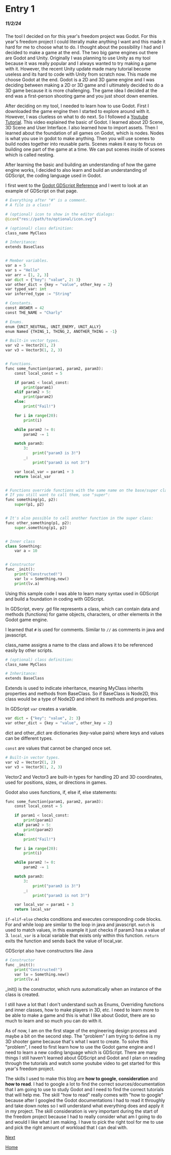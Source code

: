 # Entry 1
##### 11/2/24

The tool I decided on for this year's freedom project was Godot. For this year's freedom project I could literally make anything I want and this made it hard for me to choose what to do. I thought about the possibility I had and I decided to make a game at the end. The two big game engines out there are Godot and Unity. Originally I was planning to use Unity as my tool because it was really popular and I always wanted to try making a game with it. However, the recent Unity update made many tutorial become useless and its hard to code with Unity from scratch now. This made me choose Godot at the end. Godot is a 2D and 3D game engine and I was deciding between making a 2D or 3D game and I ultimately decided to do a 3D game because it is more challenging. The game idea I decided at the end was a first-person shooting game and you just shoot down enemies.

After deciding on my tool, I needed to learn how to use Godot. First I downloaded the game engine then I started to explore around with it. However, I was clueless on what to do next. So I followed a [Youtube Tutorial](https://www.youtube.com/watch?v=LOhfqjmasi0). This video explained the basic of Godot. I learned about 2D Scene, 3D Scene and User Interface. I also learned how to import assets. Then I learned about the foundation of all games on Godot, which is nodes. Nodes is what you use in godot to make anything. Then you will use scenes to build nodes together into reusable parts. Scenes makes it easy to focus on building one part of the game at a time. We can put scenes inside of scenes which is called nesting.

After learning the basic and building an understanding of how the game engine works, I decided to also learn and build an understanding of GDScript, the coding language used in Godot.

I first went to the [Godot GDScript Reference](https://docs.godotengine.org/en/stable/tutorials/scripting/gdscript/gdscript_basics.html) and I went to look at an example of GDScript on that page.

```py
# Everything after "#" is a comment.
# A file is a class!

# (optional) icon to show in the editor dialogs:
@icon("res://path/to/optional/icon.svg")

# (optional) class definition:
class_name MyClass

# Inheritance:
extends BaseClass


# Member variables.
var a = 5
var s = "Hello"
var arr = [1, 2, 3]
var dict = {"key": "value", 2: 3}
var other_dict = {key = "value", other_key = 2}
var typed_var: int
var inferred_type := "String"

# Constants.
const ANSWER = 42
const THE_NAME = "Charly"

# Enums.
enum {UNIT_NEUTRAL, UNIT_ENEMY, UNIT_ALLY}
enum Named {THING_1, THING_2, ANOTHER_THING = -1}

# Built-in vector types.
var v2 = Vector2(1, 2)
var v3 = Vector3(1, 2, 3)


# Functions.
func some_function(param1, param2, param3):
	const local_const = 5

	if param1 < local_const:
		print(param1)
	elif param2 > 5:
		print(param2)
	else:
		print("Fail!")

	for i in range(20):
		print(i)

	while param2 != 0:
		param2 -= 1

	match param3:
		3:
			print("param3 is 3!")
		_:
			print("param3 is not 3!")

	var local_var = param1 + 3
	return local_var


# Functions override functions with the same name on the base/super class.
# If you still want to call them, use "super":
func something(p1, p2):
	super(p1, p2)


# It's also possible to call another function in the super class:
func other_something(p1, p2):
	super.something(p1, p2)


# Inner class
class Something:
	var a = 10


# Constructor
func _init():
	print("Constructed!")
	var lv = Something.new()
	print(lv.a)
```
Using this sample code I was able to learn many syntax used in GDScript and build a foundation in coding with GDScript.

In GDScript, every .gd file represents a class, which can contain data and methods (functions) for game objects, characters, or other elements in the Godot game engine.

I learned that `#` is used for comments. Similar to `//` as comments in java and javascript.

class_name assigns a name to the class and allows it to be referenced easily by other scripts.

```python
# (optional) class definition:
class_name MyClass

# Inheritance:
extends BaseClass
```
Extends is used to indicate inheritance, meaning MyClass inherits properties and methods from BaseClass. So if BaseClass is Node2D, this class would be a type of Node2D and inherit its methods and properties.

In GDScript `var` creates a variable.
```py
var dict = {"key": "value", 2: 3}
var other_dict = {key = "value", other_key = 2}
```
dict and other_dict are dictionaries (key-value pairs) where keys and values can be different types.

`const` are values that cannot be changed once set.

```py
# Built-in vector types.
var v2 = Vector2(1, 2)
var v3 = Vector3(1, 2, 3)
```
Vector2 and Vector3 are built-in types for handling 2D and 3D coordinates, used for positions, sizes, or directions in games.

Godot also uses functions, if, else if, else statements:
```py
func some_function(param1, param2, param3):
	const local_const = 5

	if param1 < local_const:
		print(param1)
	elif param2 > 5:
		print(param2)
	else:
		print("Fail!")

	for i in range(20):
		print(i)

	while param2 != 0:
		param2 -= 1

	match param3:
		3:
			print("param3 is 3!")
		_:
			print("param3 is not 3!")

	var local_var = param1 + 3
	return local_var
```
`if-elif-else` checks conditions and executes corresponding code blocks. For and while loop are similar to the loop in java and javascript. `match` is used to match values, in this example it just checks if param3 has a value of 3. `local_var` is a local variable that exists only within this function. `return` exits the function and sends back the value of local_var.

GDScript also have constructors like Java
```py
# Constructor
func _init():
	print("Constructed!")
	var lv = Something.new()
	print(lv.a)
```
_init() is the constructor, which runs automatically when an instance of the class is created.

I still have a lot that I don't understand such as Enums, Overriding functions and inner classes, how to make players in 3D, etc. I need to learn more to be able to make a game and this is what I like about Godot, there are so much to learn and so much you can do with it.

As of now, I am on the first stage of the engineering design process and maybe a bit on the second step. The "problem" I am trying to define is my 3D shooter game because that's what I want to create. To solve this "problem", I need to first learn how to use the Godot game engine and I need to learn a new coding language which is GDScript. There are many things I still haven't learned about GDScript and Godot and I plan on reading through the tutorials and watch some youtube video to get started for this year's freedom project.

The skills I used to make this blog are **how to google**, **consideration** and **how to read**. I had to google a lot to find the correct sources/documentation that I am going to use to study Godot and I need to find the correct tutorials that will help me. The skill "how to read" really comes with "how to google" because after I googled the Godot documentations I had to read it throughly and take down notes so I will understand what everything does and apply it in my project. The skill consideration is very important during the start of the freedom project because I had to really consider what am I going to do and would I like what I am making. I have to pick the right tool for me to use and pick the right amount of workload that I can deal with.




[Next](entry02.md)

[Home](../README.md)